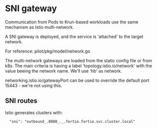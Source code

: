 # SNI gateway

Communication from Pods to Krun-based workloads use the same mechanism as Istio multi-network. 

A SNI gateway is deployed, and the service is 'attached' to the target network.

For reference: pilot/pkg/model/network.go 

The multi-network gateways are loaded from the static config file or from k8s. The main criteria is having a label
'topology.istio.io/network' with the value beeing the network name. We'll use 'hb' as network.

networking.istio.io/gatewayPort can be used to override the default port 15443 - we're not using this.

## SNI routes

Istio generates clusters with:
```
  "sni": "outbound_.8080_._.fortio.fortio.svc.cluster.local"
```
